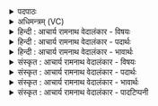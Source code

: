 <details><summary>पदपाठः</summary>

आ꣢। त्वा꣣। र꣡थ꣢꣯म्। य꣡था꣢꣯। ऊ꣣त꣡ये꣢। सु꣣म्ना꣡य꣢। व꣣र्तयामसि। तुविकूर्मि꣢म्। तु꣣वि। कूर्मि꣢म्। ऋ꣣तीष꣡ह꣢म्। ऋ꣣ती। स꣡ह꣢꣯म्। इ꣡न्द्र꣢꣯म्। श꣣विष्ठ। स꣡त्प꣢꣯तिम्। सत्। प꣣तिम्। ३५४।
</details>

<details><summary>अधिमन्त्रम् (VC)</summary>

- इन्द्रः
- प्रियमेध आङ्गिरसः
- अनुष्टुप्
- गान्धारः
- ऐन्द्रं काण्डम्
</details>

<details><summary>हिन्दी : आचार्य रामनाथ वेदालंकार - विषयः</summary>

अगले मन्त्र में इन्द्र नाम से परमात्मा और राजा को सम्बोधित किया गया है।
</details>

<details><summary>हिन्दी : आचार्य रामनाथ वेदालंकार - पदार्थः</summary>

पदार्थान्वयभाषाः -  हे (शविष्ठ) बलिष्ठ ! (ऊतये) सांसारिक दुःख, विघ्न आदियों से रक्षा के लिए, और (सुम्नाय) ऐहिक एवं पारलौकिक सुख के लिए, हम (तुविकूर्मिम्) बहुत-से कर्मों के कर्ता, (ऋतीषहम्) शत्रु-सेनाओं के पराजयकर्ता, (सत्पतिम्) सदाचारियों के पालनकर्ता (त्वा) तुझ (इन्द्रम्) परमैश्वर्यवान् परमात्मा वा राजा को (आवर्तयामसि) अपनी ओर प्रवृत्त करते हैं, (यथा) जैसे (ऊतये) शत्रुओं से रक्षा के लिए और (सुम्नाय) यात्रा-सुख के लिए (तूविकूर्मिम्) व्यापार आदि द्वारा बहुत-से धनों को उत्पन्न करने में साधनभूत, (ऋतीषहम्) वायु, वर्षा आदि के आघात को सहनेवाले, (सत्पतिम्) बैठे हुए श्रेष्ठ यात्रियों के पालन के साधनभूत (रथम्) भूयान, जलयान, विमान आदि को लोग प्रवृत्त करते हैं ॥३॥ इस मन्त्र में श्लिष्टोपमालङ्कार है ॥३॥
</details>

<details><summary>हिन्दी : आचार्य रामनाथ वेदालंकार - भावार्थः</summary>

भावार्थभाषाः -  जैसे हवा, धूप, वर्षा आदि से बचाव के लिए और यात्रासुख के लिए रथ प्राप्तव्य होता है, वैसे ही रोग आदि से होनेवाले दुःखों से त्राणार्थ और शिक्षा, चिकित्सा, न्याय, वर्णाश्रमधर्म की प्रतिष्ठा, शान्तिस्थापना आदि द्वारा योगक्षेम के सुखप्रदानार्थ राजा को तथा त्रिविध तापों से त्राणार्थ और मोक्ष-सुख आदि के प्रदानार्थ परमात्मा को प्राप्त करना चाहिए ॥३॥
</details>

<details><summary>संस्कृत : आचार्य रामनाथ वेदालंकार - विषयः</summary>

अथेन्द्रनाम्ना परमात्मा राजा च सम्बोध्यते।
</details>

<details><summary>संस्कृत : आचार्य रामनाथ वेदालंकार - पदार्थः</summary>

पदार्थान्वयभाषाः -  हे (शविष्ठ) बलिष्ठ ! (ऊतये) दुःखविघ्नादिभ्यो रक्षणाय (सुम्नाय) ऐहिकपारलौकिकसुखाय च वयम् (तुविकूर्मिम्२) बहूनां कर्मणां कर्तारम्। तुवीति बहुनाम निघं० ३।१। कूर्मिः करोतेर्बाहुलकादौणादिको मिः प्रत्ययः। (ऋतीषहम्३) ऋतीः शत्रुसेनाः सहते अभिभवतीति तम्, (सत्पतिम्) सदाचारिणां पालकम् (त्वा) त्वाम् (इन्द्रम्) परमैश्वर्यवन्तं परमात्मानं राजानं वा (आवर्तयामसि) अनुकूलं प्रवर्तयामः, (यथा) येन प्रकारेण (ऊतये) शत्रुभ्यो रक्षणाय (सुम्नाय) यात्रासुखाय च (तुविकूर्मिम्) बहूनां धनानां व्यापारादिद्वारा उपार्जने साधनभूतम्, (ऋतीषहम्) वायुवृष्ट्याद्याघातसहम्, (सत्पतिम्) सताम् उपविष्टानां यात्रिणां पालनसाधनीभूतम् (रथम्) भूयान-जलयान-विमानादिकम्, जनाः आवर्तयन्ति प्रवृत्तं कुर्वन्ति ॥३॥ अत्र श्लिष्टोपमालङ्कारः ॥३॥
</details>

<details><summary>संस्कृत : आचार्य रामनाथ वेदालंकार - भावार्थः</summary>

भावार्थभाषाः -  यथा वातातपवर्षादिभ्यस्त्राणाय यात्रासुखाय च रथः प्राप्तव्यो भवति, तथैव रोगादिजन्येभ्यो दुःखेभ्यस्त्राणाय शिक्षाचिकित्सान्यायवर्णाश्रमधर्मप्रतिष्ठा- शान्तिस्थापनादिभिर्योगक्षेमसुखप्रदानाय च राजा, त्रिविधतापेभ्यस्त्राणाय मोक्षसुखप्रदानाय च परमात्मा प्राप्तव्यः ॥३॥
</details>

<details><summary>संस्कृत : आचार्य रामनाथ वेदालंकार - पादटिप्पनी</summary>

टिप्पणी:   १. ऋ० ८।६८।१ ‘मिन्द्र शविष्ठ सत्पते’ इति पाठः। साम० १७७१। २. (तूविकूर्मिः) तुविर्बहुविधः कूर्मिः कर्मयोगो यस्य सः—इति ऋ० ३।३०।३ भाष्ये द०। ३. ऋतयः सेनाः गन्तृत्वात्। ता यः सहते अभिभवति सः ऋतीषाट्। तम् ऋतीषहम्। परकीयानां सेनानाम् अभिभवितारमित्यर्थः—इति वि०। ऋतीनाम् अरीणां सोढारम् अभिभवितारम्—इति भ०। हिंसकानाम् अभिभवितारम्—इति सा०।
</details>
